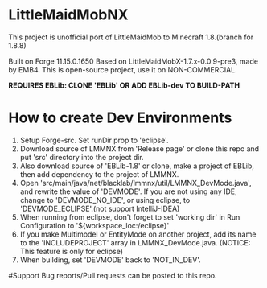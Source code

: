 # LittleMaidMobNX
This project is unofficial port of LittleMaidMob to Minecraft 1.8.(branch for 1.8.8)

Built on Forge 11.15.0.1650
Based on LittleMaidMobX-1.7.x-0.0.9-pre3, made by EMB4.
This is open-source project, use it on NON-COMMERCIAL.

**REQUIRES EBLib: CLONE 'EBLib' OR ADD EBLib-dev TO BUILD-PATH**

# How to create Dev Environments

1. Setup Forge-src. Set runDir prop to 'eclipse'.
2. Download source of LMMNX from 'Release page' or clone this repo and put 'src' directory into the project dir.
3. Also download source of 'EBLib-1.8' or clone, make a project of EBLib, then add dependency to the project of LMMNX.
4. Open 'src/main/java/net/blacklab/lmmnx/util/LMMNX_DevMode.java', and rewrite the value of 'DEVMODE'. If you are not using any IDE, change to 'DEVMODE_NO_IDE', or using eclipse, to 'DEVMODE_ECLIPSE'.(not support IntelliJ-IDEA)
5. When running from eclipse, don't forget to set 'working dir' in Run Configuration to '${workspace_loc:<PROJECTNAME>/eclipse}'
6. If you make Multimodel or EntityMode on another project, add its name to the 'INCLUDEPROJECT' array in LMMNX_DevMode.java. (NOTICE: This feature is only for eclipse)
7. When building, set 'DEVMODE' back to 'NOT_IN_DEV'.

#Support
Bug reports/Pull requests can be posted to this repo.


